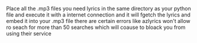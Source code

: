 Place all the .mp3 files you need lyrics in the same directory as your python file and execute it with a internet connection and 
it will fgetch the lyrics and embed it into your .mp3 file
there are certain errors  like azlyrics won't allow ro seach for more than 50 searches which will coause to bloack you from using their 
service
